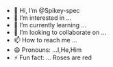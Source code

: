 - 👋 Hi, I’m @Spikey-spec
- 👀 I’m interested in ...
- 🌱 I’m currently learning ...
- 💞️ I’m looking to collaborate on ...
- 📫 How to reach me ...
- 😄 Pronouns: ...I,He,Him
- ⚡ Fun fact: ... Roses are red

<!---
Spikey-spec/Spikey-spec is a ✨ special ✨ repository because its `README.md` (this file) appears on your GitHub profile.
You can click the Preview link to take a look at your changes.
--->
